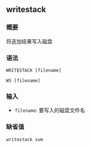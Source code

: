 ## writestack

### 概要

将迭加结果写入磁盘

### 语法

``` {.bash}
WRITESTACK [filename]
```
``` {.bash}
WS [filename]
```

### 输入

- `filename`: 要写入的磁盘文件名

### 缺省值

``` {.bash}
writestack sum
```
